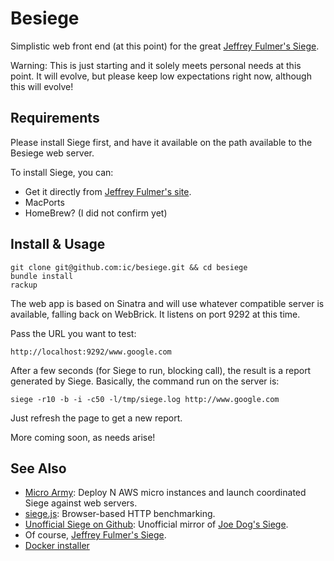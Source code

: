 Besiege
=======

Simplistic web front end (at this point) for the great [Jeffrey Fulmer's Siege](http://www.joedog.org/JoeDog/Siege).

Warning: This is just starting and it solely meets personal needs at this point. It will evolve, but please keep low expectations right now, although this will evolve!

Requirements
------------

Please install Siege first, and have it available on the path available to the Besiege web server.

To install Siege, you can:

* Get it directly from [Jeffrey Fulmer's site](http://www.joedog.org/JoeDog/Siege).
* MacPorts
* HomeBrew? (I did not confirm yet)

Install & Usage
---------------

    git clone git@github.com:ic/besiege.git && cd besiege
    bundle install
    rackup

The web app is based on Sinatra and will use whatever compatible server is available, falling back on WebBrick. It listens on port 9292 at this time.

Pass the URL you want to test:

    http://localhost:9292/www.google.com

After a few seconds (for Siege to run, blocking call), the result is a report generated by Siege. Basically, the command run on the server is:

    siege -r10 -b -i -c50 -l/tmp/siege.log http://www.google.com

Just refresh the page to get a new report.

More coming soon, as needs arise!

See Also
--------

* [Micro Army](https://github.com/j2labs/microarmy): Deploy N AWS micro instances and launch coordinated Siege against web servers.
* [siege.js](https://github.com/kissjs/siege.js): Browser-based HTTP benchmarking.
* [Unofficial Siege on Github](https://github.com/tail/siege): Unofficial mirror of [Joe Dog's Siege](http://www.joedog.org/JoeDog/Siege).
* Of course, [Jeffrey Fulmer's Siege](http://www.joedog.org/JoeDog/Siege).
* [Docker installer](https://github.com/ic/docker-besiege)

